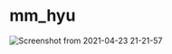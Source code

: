 # mm_hyu
![Screenshot from 2021-04-23 21-21-57](https://user-images.githubusercontent.com/53217819/115870471-3f4e6600-a47a-11eb-8308-f640db5a36bd.png)
